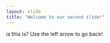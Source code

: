 ```yaml
---
layout: slide
title: "Welcome to our second slide!"
---
```

is this is?
Use the left arrow to go back!
